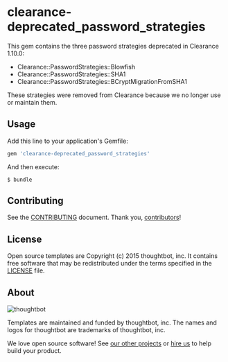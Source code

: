 # clearance-deprecated_password_strategies

This gem contains the three password strategies deprecated in Clearance 1.10.0:

* Clearance::PasswordStrategies::Blowfish
* Clearance::PasswordStrategies::SHA1
* Clearance::PasswordStrategies::BCryptMigrationFromSHA1

These strategies were removed from Clearance because we no longer use or
maintain them.

## Usage

Add this line to your application's Gemfile:

```ruby
gem 'clearance-deprecated_password_strategies'
```

And then execute:

    $ bundle

## Contributing

See the [CONTRIBUTING] document.
Thank you, [contributors]!

[CONTRIBUTING]: CONTRIBUTING.md
[contributors]: https://github.com/thoughtbot/templates/graphs/contributors

## License

Open source templates are Copyright (c) 2015 thoughtbot, inc. It contains free
software that may be redistributed under the terms specified in the [LICENSE]
file.

[LICENSE]: /LICENSE

## About

![thoughtbot](https://thoughtbot.com/logo.png)

Templates are maintained and funded by thoughtbot, inc.
The names and logos for thoughtbot are trademarks of thoughtbot, inc.

We love open source software!
See [our other projects][community]
or [hire us][hire] to help build your product.

[community]: https://thoughtbot.com/community?utm_source=github
[hire]: https://thoughtbot.com/hire-us?utm_source=github
